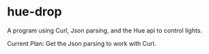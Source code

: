 # hue-drop
A program using Curl, Json parsing, and the Hue api to control lights.

Current Plan: Get the Json parsing to work with Curl.
